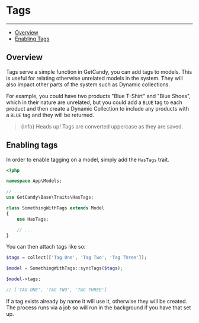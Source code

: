 # Tags

---

- [Overview](#overview)
- [Enabling Tags](#enablingtags)

<a name="overview"></a>
## Overview

Tags serve a simple function in GetCandy, you can add tags to models. This is useful for relating otherwise unrelated models in the system. They will also impact other parts of the system such as Dynamic collections.

For example, you could have two products "Blue T-Shirt" and "Blue Shoes", which in their nature are unrelated, but you could add a `BLUE` tag to each product and then create a Dynamic Collection to include any products with a `BLUE` tag and they will be returned.

> {info} Heads up! Tags are converted uppercase as they are saved.

<a name="enablingtags"></a>
## Enabling tags

In order to enable tagging on a model, simply add the `HasTags` trait.

```php
<?php

namespace App\Models;

// ...
use GetCandy\Base\Traits\HasTags;

class SomethingWithTags extends Model
{
    use HasTags;

    // ...
}
```


You can then attach tags like so:

```php
$tags = collect(['Tag One', 'Tag Two', 'Tag Three']);

$model = SomethingWithTags::syncTags($tags);

$model->tags;

// ['TAG ONE', 'TAG TWO', 'TAG THREE']
```

If a tag exists already by name it will use it, otherwise they will be created. The process runs via a job so will run in the background if you have that set up.
